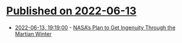 # [Published on 2022-06-13](index.md)

* [2022-06-13, 19:19:00](https://soylentnews.org/article.pl?sid=22/06/13/0232204&from=rss) - [NASA’s Plan to Get Ingenuity Through the Martian Winter](https://soylentnews.org/article.pl?sid=22/06/13/0232204&from=rss)
